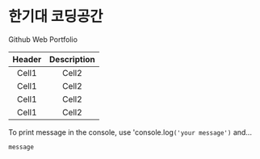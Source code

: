 # 한기대 코딩공간
Github Web Portfolio

<!-- Heading -->
|Header|Description|
|:--:|:--:|
|Cell1|Cell2|
|Cell1|Cell2|
|Cell1|Cell2|
|Cell1|Cell2|

<!-- Code -->
To print message in the console,
use 'console.log`('your message')` and...

<!-- 여기다가 변수명 -->
```py 
message
```
